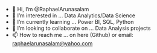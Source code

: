 - 👋 Hi, I’m @RaphaelArunasalam
- 👀 I’m interested in ... Data Analytics/Data Science
- 🌱 I’m currently learning ... Power BI, SQL, Python
- 💞️ I’m looking to collaborate on ... Data Analysis projects
- 📫 How to reach me ... on here (Github) or email: raphaelarunasalam@yahoo.com

<!---
RaphaelArunasalam/RaphaelArunasalam is a ✨ special ✨ repository because its `README.md` (this file) appears on your GitHub profile.
You can click the Preview link to take a look at your changes.
--->

